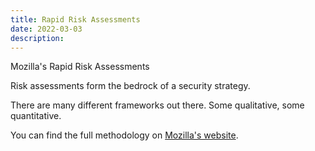```yaml
---
title: Rapid Risk Assessments
date: 2022-03-03
description: 
---
```


Mozilla's Rapid Risk Assessments

Risk assessments form the bedrock of a security strategy.

There are many different frameworks out there. Some qualitative, some quantitative.

You can find the full methodology on [Mozilla's website](https://infosec.mozilla.org/guidelines/risk/rapid_risk_assessment.html).
